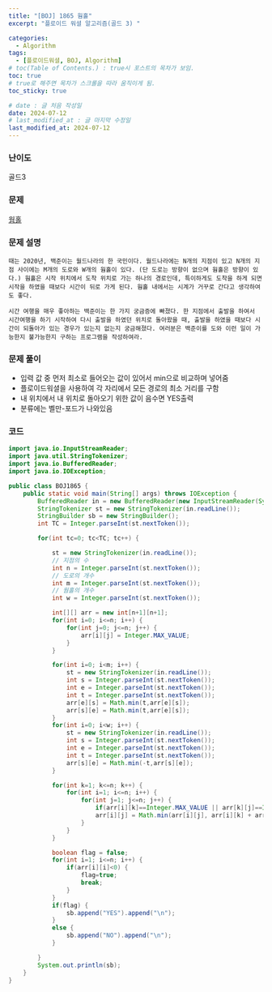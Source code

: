 ```yaml
---
title: "[BOJ] 1865 웜홀"
excerpt: "플로이드 워셜 알고리즘(골드 3) "

categories:
  - Algorithm
tags:
  - [플로이드워셜, BOJ, Algorithm]
# toc(Table of Contents.) : true시 포스트의 목차가 보임.
toc: true
# true로 해주면 목차가 스크롤을 따라 움직이게 됨.
toc_sticky: true

# date : 글 처음 작성일
date: 2024-07-12
# last_modified_at : 글 마지막 수정일
last_modified_at: 2024-07-12
---
```


### 난이도

골드3

### 문제

[웜홀](https://www.acmicpc.net/problem/1865)

### 문제 설명

    때는 2020년, 백준이는 월드나라의 한 국민이다. 월드나라에는 N개의 지점이 있고 N개의 지점 사이에는 M개의 도로와 W개의 웜홀이 있다. (단 도로는 방향이 없으며 웜홀은 방향이 있다.) 웜홀은 시작 위치에서 도착 위치로 가는 하나의 경로인데, 특이하게도 도착을 하게 되면 시작을 하였을 때보다 시간이 뒤로 가게 된다. 웜홀 내에서는 시계가 거꾸로 간다고 생각하여도 좋다.

    시간 여행을 매우 좋아하는 백준이는 한 가지 궁금증에 빠졌다. 한 지점에서 출발을 하여서 시간여행을 하기 시작하여 다시 출발을 하였던 위치로 돌아왔을 때, 출발을 하였을 때보다 시간이 되돌아가 있는 경우가 있는지 없는지 궁금해졌다. 여러분은 백준이를 도와 이런 일이 가능한지 불가능한지 구하는 프로그램을 작성하여라.

### 문제 풀이

- 입력 값 중 먼저 최소로 들어오는 값이 있어서 min으로 비교하며 넣어줌
- 플로이드워셜을 사용하여 각 자리에서 모든 경로의 최소 거리를 구함
- 내 위치에서 내 위치로 돌아오기 위한 값이 음수면 YES출력
- 분류에는 벨만-포드가 나와있음

### 코드

```java
import java.io.InputStreamReader;
import java.util.StringTokenizer;
import java.io.BufferedReader;
import java.io.IOException;

public class BOJ1865 {
	public static void main(String[] args) throws IOException {
		BufferedReader in = new BufferedReader(new InputStreamReader(System.in));
		StringTokenizer st = new StringTokenizer(in.readLine());
		StringBuilder sb = new StringBuilder();
		int TC = Integer.parseInt(st.nextToken());

		for(int tc=0; tc<TC; tc++) {

			st = new StringTokenizer(in.readLine());
			// 지점의 수
			int n = Integer.parseInt(st.nextToken());
			// 도로의 개수
			int m = Integer.parseInt(st.nextToken());
			// 웜홀의 개수
			int w = Integer.parseInt(st.nextToken());

			int[][] arr = new int[n+1][n+1];
			for(int i=0; i<=n; i++) {
				for(int j=0; j<=n; j++) {
					arr[i][j] = Integer.MAX_VALUE;
				}
			}

			for(int i=0; i<m; i++) {
				st = new StringTokenizer(in.readLine());
				int s = Integer.parseInt(st.nextToken());
				int e = Integer.parseInt(st.nextToken());
				int t = Integer.parseInt(st.nextToken());
				arr[e][s] = Math.min(t,arr[e][s]);
				arr[s][e] = Math.min(t,arr[e][s]);
			}
			for(int i=0; i<w; i++) {
				st = new StringTokenizer(in.readLine());
				int s = Integer.parseInt(st.nextToken());
				int e = Integer.parseInt(st.nextToken());
				int t = Integer.parseInt(st.nextToken());
				arr[s][e] = Math.min(-t,arr[s][e]);
			}

			for(int k=1; k<=n; k++) {
				for(int i=1; i<=n; i++) {
					for(int j=1; j<=n; j++) {
						if(arr[i][k]==Integer.MAX_VALUE || arr[k][j]==Integer.MAX_VALUE) continue;
						arr[i][j] = Math.min(arr[i][j], arr[i][k] + arr[k][j]);
					}
				}
			}

			boolean flag = false;
			for(int i=1; i<=n; i++) {
				if(arr[i][i]<0) {
					flag=true;
					break;
				}
			}
			if(flag) {
				sb.append("YES").append("\n");
			}
			else {
				sb.append("NO").append("\n");
			}

		}
		System.out.println(sb);
	}
}


```

